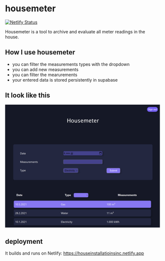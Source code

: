 # housemeter

[![Netlify Status](https://api.netlify.com/api/v1/badges/7dd5e7d5-8ff3-457b-96c3-a1329c36555d/deploy-status)](https://app.netlify.com/sites/stoic-wozniak-38c319/deploys)

Housemeter is a tool to archive and evaluate all meter readings in the house.

## How I use housemeter

- you can filter the measurements types with the dropdown
- you can add new measurements
- you can filter the mearurements
- your entered data is stored persistently in supabase

## It look like this

![preview](/Housemeter.png)

## deployment

It builds and runs on Netlify: https://houseinstallatioinsinc.netlify.app
